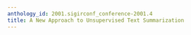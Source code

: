 ```yaml
---
anthology_id: 2001.sigirconf_conference-2001.4
title: A New Approach to Unsupervised Text Summarization
---
```

